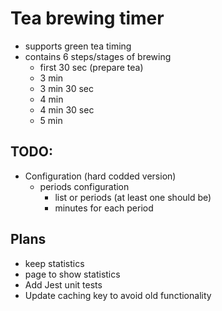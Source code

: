 # Tea brewing timer
* supports green tea timing
* contains 6 steps/stages of brewing
    * first 30 sec (prepare tea)
    * 3 min
    * 3 min 30 sec
    * 4 min
    * 4 min 30 sec
    * 5 min

## TODO:
* Configuration (hard codded version)
    * periods configuration
        * list or periods (at least one should be)
        * minutes for each period

## Plans
* keep statistics
* page to show statistics
* Add Jest unit tests
* Update caching key to avoid old functionality
